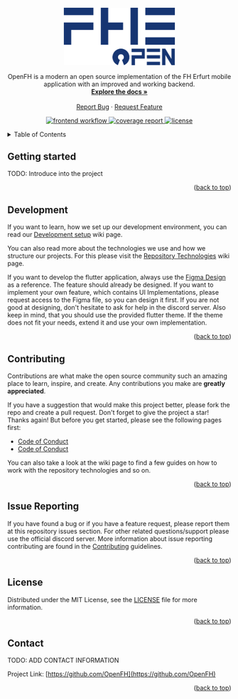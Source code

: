 <div id="top" />

<br />
<div align="center">
  <a href="http://infotition.de">
    <img src="./.github/assets/logo.png" width="250" alt="OpenFh logo" />
  </a>

  <br />

  <p align="center">
    OpenFH is a modern an open source implementation of the FH Erfurt mobile application with an improved and working backend.
    <br />
    <a href="https://OpenFH.github.io/OpenFH/"><strong>Explore the docs »</strong></a>
    <br />
    <br />
    <a href="https://github.com/OpenFH/OpenFH/issues/newtemplate=bug_report.md">Report Bug</a>
    ·
    <a href="https://github.com/OpenFH/OpenFH/issues/newtemplate=feature_request.md">Request Feature</a>
  </p>

  <p align="center">
    <a href="https://github.com/OpenFH/OpenFH/actions/workflows/frontend_ci.yaml" title="workflow">
			<img src="https://img.shields.io/github/workflow/status/OpenFH/OpenFH/Frontend%20CI?label=APP&style=for-the-badge" alt="frontend workflow" />
		</a>
      <a href="https://codecov.io/gh/OpenFH/OpenFH" title="coverage report">
			<img src="https://img.shields.io/codecov/c/github/OpenFH/OpenFH?style=for-the-badge" alt="coverage report" />
		</a>
  	<a href="https://github.com/OpenFH/OpenFH/blob/main/LICENSE" title="license">
			<img src="https://img.shields.io/github/license/OpenFH/OpenFH?style=for-the-badge" alt="license" />
		</a>
  </p>
</div>

<details>
  <summary>Table of Contents</summary>
  <ol>
    <li><a href="#getting-started">Getting Started</a></li>
    <li><a href="#development">Development</a></li>
    <li><a href="#contributing">Contributing</a></li>
    <li><a href="#issue-reporting">Issue Reporting</a></li>
    <li><a href="#license">License</a></li>
    <li><a href="#contact">Contact</a></li>
  </ol>
</details>

## Getting started

TODO: Introduce into the project

<p align="right">(<a href="#top">back to top</a>)</p>

## Development

If you want to learn, how we set up our development environment, you can read our [Development setup](https://github.com/OpenFH/OpenFH/wiki/2-Development-setup) wiki page.

You can also read more about the technologies we use and how we structure our projects. For this please visit the [Repository Technologies](https://github.com/OpenFH/OpenFH/wiki/1-Repository-Technologies) wiki page.

If you want to develop the flutter application, always use the [Figma Design](https://www.figma.com/file/PZFwJkf3Dixewg2D3gOZ8I/OpenFH-Design-System?node-id=0%3A1) as a reference. The feature should already be designed. If you want to implement your own feature, which contains UI Implementations, please request access to the Figma file, so you can design it first. If you are not good at designing, don't hesitate to ask for help in the discord server. Also keep in mind, that you should use the provided flutter theme. If the theme does not fit your needs, extend it and use your own implementation.

<p align="right">(<a href="#top">back to top</a>)</p>

## Contributing

Contributions are what make the open source community such an amazing place to learn, inspire, and create. Any contributions you make are **greatly appreciated**.

If you have a suggestion that would make this project better, please fork the repo and create a pull request. Don't forget to give the project a star! Thanks again! But before you get started, please see the following pages first:

- [Code of Conduct](.github/CODE_OF_CONDUCT.md)
- [Code of Conduct](.github/CONTRIBUTING.md)

You can also take a look at the wiki page to find a few guides on how to work with the repository technologies and so on.

<p align="right">(<a href="#top">back to top</a>)</p>

## Issue Reporting

If you have found a bug or if you have a feature request, please report them at this repository issues section. For other related questions/support please use the official discord server. More information about issue reporting contributing are found in the [Contributing](./.github/CONTRIBUTING.md) guidelines.

<p align="right">(<a href="#top">back to top</a>)</p>

## License

Distributed under the MIT License, see the [LICENSE](./LICENSE) file for more information.

<p align="right">(<a href="#top">back to top</a>)</p>

## Contact

TODO: ADD CONTACT INFORMATION

Project Link: [https://github.com/OpenFH](https://github.com/OpenFH)

<p align="right">(<a href="#top">back to top</a>)</p>


